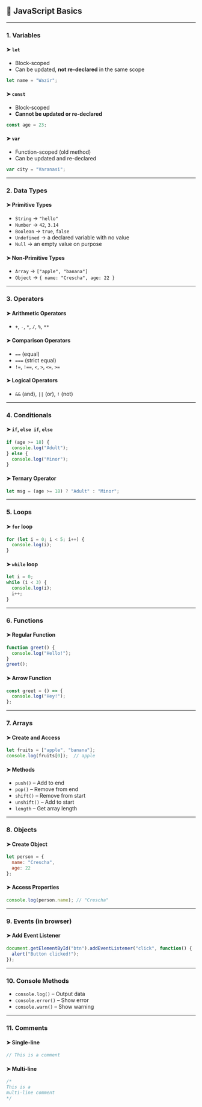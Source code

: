 ## 📘 JavaScript Basics

---

### 1. Variables

#### ➤ `let`

* Block-scoped
* Can be updated, **not re-declared** in the same scope

```js
let name = "Wazir";
```

#### ➤ `const`

* Block-scoped
* **Cannot be updated or re-declared**

```js
const age = 23;
```

#### ➤ `var`

* Function-scoped (old method)
* Can be updated and re-declared

```js
var city = "Varanasi";
```

---

### 2. Data Types

#### ➤ Primitive Types

* `String` → `"hello"`
* `Number` → `42`, `3.14`
* `Boolean` → `true`, `false`
* `Undefined` → a declared variable with no value
* `Null` → an empty value on purpose

#### ➤ Non-Primitive Types

* `Array` → `["apple", "banana"]`
* `Object` → `{ name: "Crescha", age: 22 }`

---

### 3. Operators

#### ➤ Arithmetic Operators

* `+`, `-`, `*`, `/`, `%`, `**`

#### ➤ Comparison Operators

* `==` (equal)
* `===` (strict equal)
* `!=`, `!==`, `<`, `>`, `<=`, `>=`

#### ➤ Logical Operators

* `&&` (and), `||` (or), `!` (not)

---

### 4. Conditionals

#### ➤ `if`, `else if`, `else`

```js
if (age >= 18) {
  console.log("Adult");
} else {
  console.log("Minor");
}
```

#### ➤ Ternary Operator

```js
let msg = (age >= 18) ? "Adult" : "Minor";
```

---

### 5. Loops

#### ➤ `for` loop

```js
for (let i = 0; i < 5; i++) {
  console.log(i);
}
```

#### ➤ `while` loop

```js
let i = 0;
while (i < 3) {
  console.log(i);
  i++;
}
```

---

### 6. Functions

#### ➤ Regular Function

```js
function greet() {
  console.log("Hello!");
}
greet();
```

#### ➤ Arrow Function

```js
const greet = () => {
  console.log("Hey!");
};
```

---

### 7. Arrays

#### ➤ Create and Access

```js
let fruits = ["apple", "banana"];
console.log(fruits[0]);  // apple
```

#### ➤ Methods

* `push()` – Add to end
* `pop()` – Remove from end
* `shift()` – Remove from start
* `unshift()` – Add to start
* `length` – Get array length

---

### 8. Objects

#### ➤ Create Object

```js
let person = {
  name: "Crescha",
  age: 22
};
```

#### ➤ Access Properties

```js
console.log(person.name); // "Crescha"
```

---

### 9. Events (in browser)

#### ➤ Add Event Listener

```js
document.getElementById("btn").addEventListener("click", function() {
  alert("Button clicked!");
});
```

---

### 10. Console Methods

* `console.log()` – Output data
* `console.error()` – Show error
* `console.warn()` – Show warning

---

### 11. Comments

#### ➤ Single-line

```js
// This is a comment
```

#### ➤ Multi-line

```js
/*
This is a 
multi-line comment
*/
```

